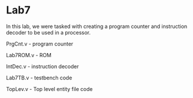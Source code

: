 # Lab7

In this lab, we were tasked with creating a program counter and instruction decoder to be used in a processor.

PrgCnt.v - program counter

Lab7ROM.v - ROM

IntDec.v - instruction decoder

Lab7TB.v - testbench code

TopLev.v - Top level entity file code
